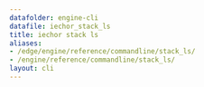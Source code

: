 ```yaml
---
datafolder: engine-cli
datafile: iechor_stack_ls
title: iechor stack ls
aliases:
- /edge/engine/reference/commandline/stack_ls/
- /engine/reference/commandline/stack_ls/
layout: cli
---
```


<!--
This page is automatically generated from iEchor's source code. If you want to
suggest a change to the text that appears here, open a ticket or pull request
in the source repository on GitHub:

https://github.com/iechor/cli
-->

